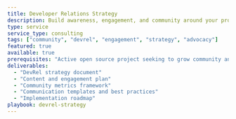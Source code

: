 ```yaml
---
title: Developer Relations Strategy
description: Build awareness, engagement, and community around your project with a strategic approach to developer relations and community outreach.
type: service
service_type: consulting
tags: ["community", "devrel", "engagement", "strategy", "advocacy"]
featured: true
available: true
prerequisites: "Active open source project seeking to grow community and awareness"
deliverables:
  - "DevRel strategy document"
  - "Content and engagement plan"
  - "Community metrics framework"
  - "Communication templates and best practices"
  - "Implementation roadmap"
playbook: devrel-strategy
---
```

